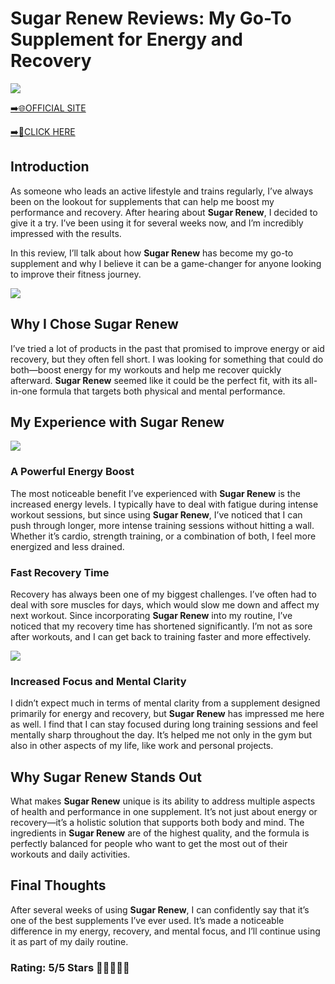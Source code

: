 # **Sugar Renew Reviews**: My Go-To Supplement for Energy and Recovery

[![](https://static.vecteezy.com/system/resources/thumbnails/019/896/014/small/buy-now-gradient-button-with-cart-symbol-buy-now-illustration-png.png)](https://edetoop.top/lander/sugarpreland-1/sugarrenew.html) 

[➡️🌐OFFICIAL SITE](https://edetoop.top/lander/sugarpreland-1/sugarrenew.html) 

[➡️🔗CLICK HERE](https://edetoop.top/lander/sugarpreland-1/sugarrenew.html) 


## Introduction

As someone who leads an active lifestyle and trains regularly, I’ve always been on the lookout for supplements that can help me boost my performance and recovery. After hearing about **Sugar Renew**, I decided to give it a try. I’ve been using it for several weeks now, and I’m incredibly impressed with the results.

In this review, I’ll talk about how **Sugar Renew** has become my go-to supplement and why I believe it can be a game-changer for anyone looking to improve their fitness journey.

[![](https://wallpapers.com/images/hd/red-order-now-button-udg4jcj4arvn8b0n-2.png)](https://edetoop.top/lander/sugarpreland-1/sugarrenew.html)  

## Why I Chose **Sugar Renew**

I’ve tried a lot of products in the past that promised to improve energy or aid recovery, but they often fell short. I was looking for something that could do both—boost energy for my workouts and help me recover quickly afterward. **Sugar Renew** seemed like it could be the perfect fit, with its all-in-one formula that targets both physical and mental performance.

## My Experience with **Sugar Renew**

[![](https://static.vecteezy.com/system/resources/thumbnails/019/896/014/small/buy-now-gradient-button-with-cart-symbol-buy-now-illustration-png.png)](https://edetoop.top/lander/sugarpreland-1/sugarrenew.html)

### A Powerful Energy Boost

The most noticeable benefit I’ve experienced with **Sugar Renew** is the increased energy levels. I typically have to deal with fatigue during intense workout sessions, but since using **Sugar Renew**, I’ve noticed that I can push through longer, more intense training sessions without hitting a wall. Whether it’s cardio, strength training, or a combination of both, I feel more energized and less drained.

### Fast Recovery Time

Recovery has always been one of my biggest challenges. I’ve often had to deal with sore muscles for days, which would slow me down and affect my next workout. Since incorporating **Sugar Renew** into my routine, I’ve noticed that my recovery time has shortened significantly. I’m not as sore after workouts, and I can get back to training faster and more effectively.

[![](https://wallpapers.com/images/hd/red-order-now-button-udg4jcj4arvn8b0n-2.png)](https://edetoop.top/lander/sugarpreland-1/sugarrenew.html)  

### Increased Focus and Mental Clarity

I didn’t expect much in terms of mental clarity from a supplement designed primarily for energy and recovery, but **Sugar Renew** has impressed me here as well. I find that I can stay focused during long training sessions and feel mentally sharp throughout the day. It’s helped me not only in the gym but also in other aspects of my life, like work and personal projects.

## Why **Sugar Renew** Stands Out

What makes **Sugar Renew** unique is its ability to address multiple aspects of health and performance in one supplement. It’s not just about energy or recovery—it’s a holistic solution that supports both body and mind. The ingredients in **Sugar Renew** are of the highest quality, and the formula is perfectly balanced for people who want to get the most out of their workouts and daily activities.

## Final Thoughts

After several weeks of using **Sugar Renew**, I can confidently say that it’s one of the best supplements I’ve ever used. It’s made a noticeable difference in my energy, recovery, and mental focus, and I’ll continue using it as part of my daily routine.

### Rating: 5/5 Stars 🌟🌟🌟🌟🌟
